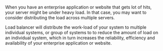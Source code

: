 When you have an enterprise application or website that gets lot of hits, your server might be under heavy load. In that case, you may want to consider distributing the load across multiple servers.

Load balancer will distribute the work-load of your system to multiple individual systems, or group of systems to to reduce the amount of load on an individual system, which in turn increases the reliability, efficiency and availability of your enterprise application or website.

